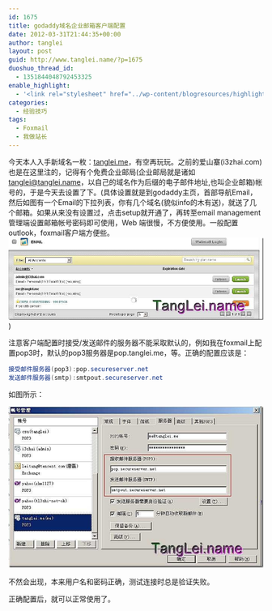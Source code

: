 ```yaml
---
id: 1675
title: godaddy域名企业邮箱客户端配置
date: 2012-03-31T21:44:35+00:00
author: tanglei
layout: post
guid: http://www.tanglei.name/?p=1675
duoshuo_thread_id:
  - 1351844048792453325
enable_highlight:
  - '<link rel="stylesheet" href="../wp-content/blogresources/highlightconfig/highlight.default.min.css"><script src="../wp-content/blogresources/highlightconfig/jquery-2.1.4.min.js"></script><script src="../wp-content/blogresources/highlightconfig/enable_highlight.js"></script>'
categories:
  - 经验技巧
tags:
  - Foxmail
  - 我做站长
---
```

今天本人入手新域名一枚：<a href="http://tanglei.me" target="_blank">tanglei.me</a>，有空再玩玩。之前的爱山寨(i3zhai.com)也是在这里注的，记得有个免费企业邮局(企业邮局就是诸如<tanglei@tanglei.name>，以自己的域名作为后缀的电子邮件地址,也叫企业邮箱)帐号的，于是今天去设置了下。(具体设置就是到godaddy主页，首部导航Email，然后如图有一个Email的下拉列表，你有几个域名(貌似info的木有送)，就送了几个邮箱。如果从来没有设置过，点击setup就开通了，再转至email management管理端设置邮箱帐号密码即可使用，Web 端很慢，不方便使用。一般配置outlook，foxmail客户端方便些。[<img title="godaddy-域名免费企业邮局 1" src="/wp-content/uploads/2012/03/godaddy1_thumb.jpg" alt="godaddy-域名免费企业邮局 1"  data-pinit="registered" />](/wp-content/uploads/2012/03/godaddy1.jpg) )

注意客户端配置时接受/发送邮件的服务器不能采取默认的，例如我在foxmail上配置pop3时，默认的pop3服务器是pop.tanglei.me，等。正确的配置应该是：

```csharp
接受邮件服务器(pop3):pop.secureserver.net
发送邮件服务器(smtp):smtpout.secureserver.net
```

如图所示：

[<img title="godaddy-域名邮箱-企业邮箱-客户端配置 1" src="/wp-content/uploads/2012/03/godaddy1_thumb1.jpg" alt="godaddy-域名邮箱-企业邮箱-客户端配置 1"  data-pinit="registered" />](/wp-content/uploads/2012/03/godaddy11.jpg)

不然会出现，本来用户名和密码正确，测试连接时总是验证失败。

正确配置后，就可以正常使用了。
